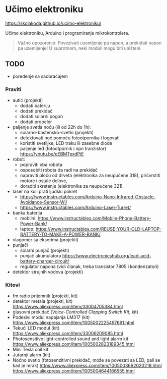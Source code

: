 # Učimo elektroniku

https://skolakoda.github.io/ucimo-elektroniku/

Učimo elektroniku, Arduino i programiranje mikrokontrolera.

> Važno upozorenje: Povezivati uzemljenje pa napon, a prekidati napon pa uzemljenje! U suprotnom, neki moduli mogu biti uništeni.

## TODO

- poređenje sa saobraćajem

### Praviti
- autić (projekti)
  - dodati bateriju
  - dodati prekidač
  - dodati solarni pogon
  - dodati propeler
- paljenje svetla noću (ili od 22h do 1h):
  - solarno-bastensko-svetlo (projekti)
  - detektovati noć pomoću fotootpornika i logovati
  - koristiti svetiljke, LED traku ili zasebne diode 
  - paljenje led (fotootpornik i npn tranzistor) https://youtu.be/eEBMTpxdPiE
- robot:
  - popraviti oba robota
  - osposobiti robota da radi na prekidač
  - napraviti ploču od drveta (elektronika za neupućene 318), pričvrstiti motore i ostale delove, 
  - doraditi skretanje (elektronika za neupućene 321)
- laser na kuli prati ljudski pokret
  - https://www.instructables.com/Arduino-Nano-Infrared-Obstacle-Avoidance-Sensor-Wi/
  - https://www.instructables.com/Arduino-Laser-Turret/
- banka baterija
  - mobilni: https://www.instructables.com/Mobile-Phone-Battery-Power-Bank/
  - laptop: https://www.instructables.com/REUSE-YOUR-OLD-LAPTOP-BATTERY-TO-MAKE-A-POWER-BANK/
- vlagomer sa ekserima (projekti)
- punjači
  - solarni punjač (projekti)
  - punjač akumulatora https://www.electronicshub.org/lead-acid-battery-charger-circuit/
  - regulator napona (vidi članak, treba transistor 7805 i kondenzatori)
- detektor strujnih vodova (projekti)

### Kitovi
- fm radio prijemnik (projekti, kit)
- detektor metala (projekti, kit)
  https://www.aliexpress.com/item/33004705384.html
- glasovni prekidač (*Voice-Controlled Clapping Switch Kit*, kit)
- Podesivi modul napajanja LM317 (kit)
  https://www.aliexpress.com/item/1005002225497691.html
- Tekući LED modul (kit)
  https://www.aliexpress.com/item/33006209085.html
- Photosensitive light-controlled sound and light alarm kit 
  https://www.aliexpress.com/item/1005002823189345.html
- Mini Tesla coil kit
- Jutarnji alarm (kit)
- Noćno svetlo (fotosenzitivni prekidač, može se povezati sa LED, pali se kad je mrak)
  https://www.aliexpress.com/item/1005003692020218.html
  https://www.aliexpress.com/item/1005004644166555.html